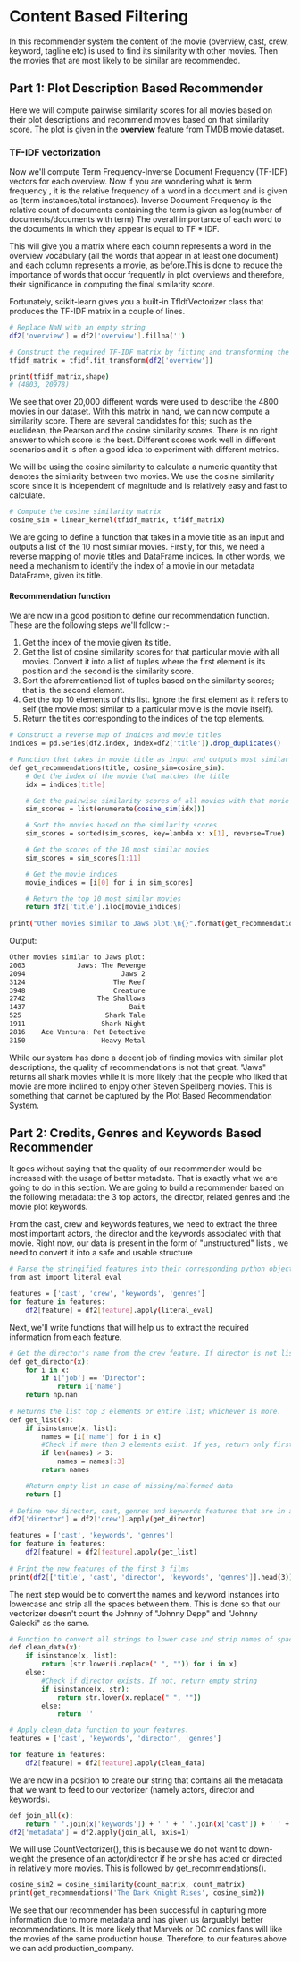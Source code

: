 # Content Based Filtering

In this recommender system the content of the movie (overview, cast, crew, keyword, tagline etc) is used to find its similarity with 
other movies. Then the movies that are most likely to be similar are recommended.

## Part 1: Plot Description Based Recommender
Here we will compute pairwise similarity scores for all movies based on their plot descriptions and recommend movies based on 
that similarity score. The plot is given in the **overview** feature from TMDB movie dataset.

### TF-IDF vectorization

Now we'll compute Term Frequency-Inverse Document Frequency (TF-IDF) vectors for each overview.
Now if you are wondering what is term frequency , it is the relative frequency of a word in a document and is given as (term 
instances/total instances). Inverse Document Frequency is the relative count of documents containing the term is given as 
log(number of documents/documents with term) The overall importance of each word to the documents in which they appear is 
equal to TF * IDF.

This will give you a matrix where each column represents a word in the overview vocabulary (all the words that appear in at least 
one document) and each column represents a movie, as before.This is done to reduce the importance of words that occur frequently 
in plot overviews and therefore, their significance in computing the final similarity score.

Fortunately, scikit-learn gives you a built-in TfIdfVectorizer class that produces the TF-IDF matrix in a couple of lines.

```sh
# Replace NaN with an empty string
df2['overview'] = df2['overview'].fillna('')

# Construct the required TF-IDF matrix by fitting and transforming the data
tfidf_matrix = tfidf.fit_transform(df2['overview'])

print(tfidf_matrix,shape)
# (4803, 20978)
```

We see that over 20,000 different words were used to describe the 4800 movies in our dataset.
With this matrix in hand, we can now compute a similarity score. There are several candidates for this; such as the euclidean, 
the Pearson and the cosine similarity scores. There is no right answer to which score is the best. Different scores work well 
in different scenarios and it is often a good idea to experiment with different metrics.

We will be using the cosine similarity to calculate a numeric quantity that denotes the similarity between two movies. We use 
the cosine similarity score since it is independent of magnitude and is relatively easy and fast to calculate. 

```sh
# Compute the cosine similarity matrix
cosine_sim = linear_kernel(tfidf_matrix, tfidf_matrix)
```

We are going to define a function that takes in a movie title as an input and outputs a list of the 10 most similar movies. 
Firstly, for this, we need a reverse mapping of movie titles and DataFrame indices. In other words, we need a mechanism to identify 
the index of a movie in our metadata DataFrame, given its title.

#### Recommendation function

We are now in a good position to define our recommendation function. These are the following steps we'll follow :-

1. Get the index of the movie given its title.
2. Get the list of cosine similarity scores for that particular movie with all movies. Convert it into a list of tuples where the 
first element is its position and the second is the similarity score.
3. Sort the aforementioned list of tuples based on the similarity scores; that is, the second element.
4. Get the top 10 elements of this list. Ignore the first element as it refers to self (the movie most similar to a particular movie 
is the movie itself).
5. Return the titles corresponding to the indices of the top elements.

```sh
# Construct a reverse map of indices and movie titles
indices = pd.Series(df2.index, index=df2['title']).drop_duplicates()

# Function that takes in movie title as input and outputs most similar movies
def get_recommendations(title, cosine_sim=cosine_sim):
    # Get the index of the movie that matches the title
    idx = indices[title]

    # Get the pairwise similarity scores of all movies with that movie
    sim_scores = list(enumerate(cosine_sim[idx]))

    # Sort the movies based on the similarity scores
    sim_scores = sorted(sim_scores, key=lambda x: x[1], reverse=True)

    # Get the scores of the 10 most similar movies
    sim_scores = sim_scores[1:11]

    # Get the movie indices
    movie_indices = [i[0] for i in sim_scores]

    # Return the top 10 most similar movies
    return df2['title'].iloc[movie_indices]
    
print("Other movies similar to Jaws plot:\n{}".format(get_recommendations('Jaws')))
```

Output: 
```sh
Other movies similar to Jaws plot:
2003             Jaws: The Revenge
2094                        Jaws 2
3124                      The Reef
3948                      Creature
2742                  The Shallows
1437                          Bait
525                     Shark Tale
1911                   Shark Night
2816    Ace Ventura: Pet Detective
3150                   Heavy Metal
```
While our system has done a decent job of finding movies with similar plot descriptions, the quality of recommendations is not that 
great. "Jaws" returns all shark movies while it is more likely that the people who liked that movie are more inclined to enjoy other 
Steven Speilberg movies. This is something that cannot be captured by the Plot Based Recommendation System.

## Part 2: Credits, Genres and Keywords Based Recommender

It goes without saying that the quality of our recommender would be increased with the usage of better metadata. That is exactly what 
we are going to do in this section. We are going to build a recommender based on the following metadata: the 3 top actors, the director, 
related genres and the movie plot keywords.

From the cast, crew and keywords features, we need to extract the three most important actors, the director and the keywords associated 
with that movie. Right now, our data is present in the form of "unstructured" lists , we need to convert it into a safe and usable structure

```sh
# Parse the stringified features into their corresponding python objects
from ast import literal_eval

features = ['cast', 'crew', 'keywords', 'genres']
for feature in features:
    df2[feature] = df2[feature].apply(literal_eval) 
```

Next, we'll write functions that will help us to extract the required information from each feature.

```sh
# Get the director's name from the crew feature. If director is not listed, return NaN
def get_director(x):
    for i in x:
        if i['job'] == 'Director':
            return i['name']
    return np.nan
    
# Returns the list top 3 elements or entire list; whichever is more.
def get_list(x):
    if isinstance(x, list):
        names = [i['name'] for i in x]
        #Check if more than 3 elements exist. If yes, return only first three. If no, return entire list.
        if len(names) > 3:
            names = names[:3]
        return names

    #Return empty list in case of missing/malformed data
    return []
    
# Define new director, cast, genres and keywords features that are in a suitable form.
df2['director'] = df2['crew'].apply(get_director)

features = ['cast', 'keywords', 'genres']
for feature in features:
    df2[feature] = df2[feature].apply(get_list)
    
# Print the new features of the first 3 films
print(df2[['title', 'cast', 'director', 'keywords', 'genres']].head(3)) 
```

The next step would be to convert the names and keyword instances into lowercase and strip all the spaces between them. This is done so that 
our vectorizer doesn't count the Johnny of "Johnny Depp" and "Johnny Galecki" as the same.

```sh
# Function to convert all strings to lower case and strip names of spaces
def clean_data(x):
    if isinstance(x, list):
        return [str.lower(i.replace(" ", "")) for i in x]
    else:
        #Check if director exists. If not, return empty string
        if isinstance(x, str):
            return str.lower(x.replace(" ", ""))
        else:
            return ''

# Apply clean_data function to your features.
features = ['cast', 'keywords', 'director', 'genres']

for feature in features:
    df2[feature] = df2[feature].apply(clean_data) 
```

We are now in a position to create our string that contains all the metadata that we want to feed to our vectorizer (namely actors, director 
and keywords).

```sh 
def join_all(x):
    return ' '.join(x['keywords']) + ' ' + ' '.join(x['cast']) + ' ' + x['director'] + ' ' + ' '.join(x['genres'])
df2['metadata'] = df2.apply(join_all, axis=1)
```

We will use CountVectorizer(), this is because we do not want to down-weight the presence of an actor/director if he or she has acted or 
directed in relatively more movies. This is followed by get_recommendations().

```sh
cosine_sim2 = cosine_similarity(count_matrix, count_matrix)
print(get_recommendations('The Dark Knight Rises', cosine_sim2))
```

We see that our recommender has been successful in capturing more information due to more metadata and has given us (arguably) better 
recommendations. It is more likely that Marvels or DC comics fans will like the movies of the same production house. Therefore, to our 
features above we can add production_company.